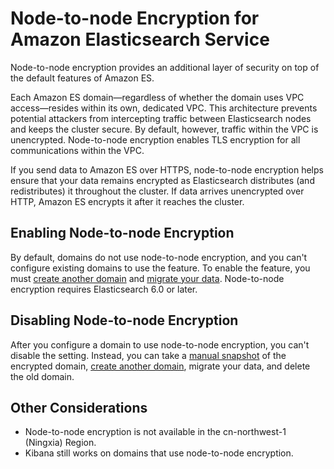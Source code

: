 # Node\-to\-node Encryption for Amazon Elasticsearch Service<a name="ntn"></a>

Node\-to\-node encryption provides an additional layer of security on top of the default features of Amazon ES\.

Each Amazon ES domain—regardless of whether the domain uses VPC access—resides within its own, dedicated VPC\. This architecture prevents potential attackers from intercepting traffic between Elasticsearch nodes and keeps the cluster secure\. By default, however, traffic within the VPC is unencrypted\. Node\-to\-node encryption enables TLS encryption for all communications within the VPC\. 

If you send data to Amazon ES over HTTPS, node\-to\-node encryption helps ensure that your data remains encrypted as Elasticsearch distributes \(and redistributes\) it throughout the cluster\. If data arrives unencrypted over HTTP, Amazon ES encrypts it after it reaches the cluster\.

## Enabling Node\-to\-node Encryption<a name="enabling-ntn"></a>

By default, domains do not use node\-to\-node encryption, and you can't configure existing domains to use the feature\. To enable the feature, you must [create another domain](es-createupdatedomains.md#es-createdomains) and [migrate your data](es-version-migration.md#snapshot-based-migration)\. Node\-to\-node encryption requires Elasticsearch 6\.0 or later\.

## Disabling Node\-to\-node Encryption<a name="disabling-ntn"></a>

After you configure a domain to use node\-to\-node encryption, you can't disable the setting\. Instead, you can take a [manual snapshot](es-managedomains-snapshots.md) of the encrypted domain, [create another domain](es-createupdatedomains.md#es-createdomains), migrate your data, and delete the old domain\.

## Other Considerations<a name="ntn-considerations"></a>
+ Node\-to\-node encryption is not available in the cn\-northwest\-1 \(Ningxia\) Region\.
+ Kibana still works on domains that use node\-to\-node encryption\.